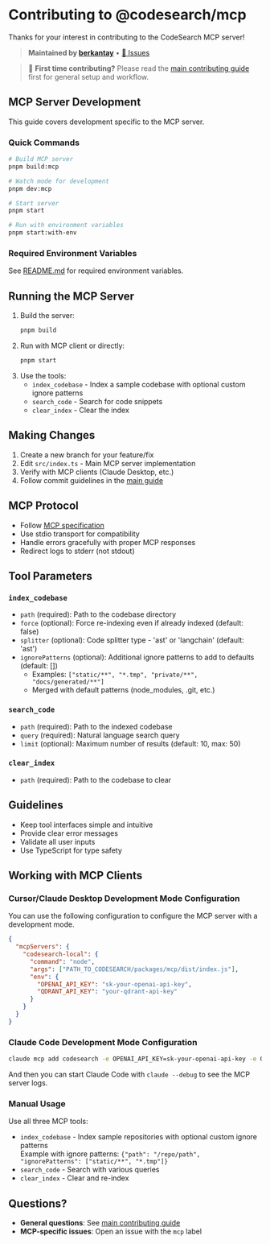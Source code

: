# Contributing to @codesearch/mcp

Thanks for your interest in contributing to the CodeSearch MCP server!

> **Maintained by [berkantay](https://github.com/berkantay)** • [🐛 Issues](https://github.com/berkantay/codesearch/issues)

> 📖 **First time contributing?** Please read the [main contributing guide](../../CONTRIBUTING.md) first for general setup and workflow.

## MCP Server Development

This guide covers development specific to the MCP server.

### Quick Commands

```bash
# Build MCP server
pnpm build:mcp

# Watch mode for development
pnpm dev:mcp

# Start server
pnpm start

# Run with environment variables
pnpm start:with-env
```

### Required Environment Variables

See [README.md](./README.md#prepare-environment-variables) for required environment variables.

## Running the MCP Server

1. Build the server:
   ```bash
   pnpm build
   ```
2. Run with MCP client or directly:
   ```bash
   pnpm start
   ```
3. Use the tools:
   - `index_codebase` - Index a sample codebase with optional custom ignore patterns
   - `search_code` - Search for code snippets
   - `clear_index` - Clear the index

## Making Changes

1. Create a new branch for your feature/fix
2. Edit `src/index.ts` - Main MCP server implementation
3. Verify with MCP clients (Claude Desktop, etc.)
4. Follow commit guidelines in the [main guide](../../CONTRIBUTING.md)

## MCP Protocol

- Follow [MCP specification](https://modelcontextprotocol.io/)
- Use stdio transport for compatibility
- Handle errors gracefully with proper MCP responses
- Redirect logs to stderr (not stdout)

## Tool Parameters

### `index_codebase`

- `path` (required): Path to the codebase directory
- `force` (optional): Force re-indexing even if already indexed (default: false)
- `splitter` (optional): Code splitter type - 'ast' or 'langchain' (default: 'ast')
- `ignorePatterns` (optional): Additional ignore patterns to add to defaults (default: [])
  - Examples: `["static/**", "*.tmp", "private/**", "docs/generated/**"]`
  - Merged with default patterns (node_modules, .git, etc.)

### `search_code`

- `path` (required): Path to the indexed codebase
- `query` (required): Natural language search query
- `limit` (optional): Maximum number of results (default: 10, max: 50)

### `clear_index`

- `path` (required): Path to the codebase to clear

## Guidelines

- Keep tool interfaces simple and intuitive
- Provide clear error messages
- Validate all user inputs
- Use TypeScript for type safety

## Working with MCP Clients

### Cursor/Claude Desktop Development Mode Configuration

You can use the following configuration to configure the MCP server with a development mode.

```json
{
  "mcpServers": {
    "codesearch-local": {
      "command": "node",
      "args": ["PATH_TO_CODESEARCH/packages/mcp/dist/index.js"],
      "env": {
        "OPENAI_API_KEY": "sk-your-openai-api-key",
        "QDRANT_API_KEY": "your-qdrant-api-key"
      }
    }
  }
}
```

### Claude Code Development Mode Configuration

```bash
claude mcp add codesearch -e OPENAI_API_KEY=sk-your-openai-api-key -e QDRANT_API_KEY=your-qdrant-api-key -- node PATH_TO_CODESEARCH/packages/mcp/dist/index.js
```

And then you can start Claude Code with `claude --debug` to see the MCP server logs.

### Manual Usage

Use all three MCP tools:

- `index_codebase` - Index sample repositories with optional custom ignore patterns  
  Example with ignore patterns: `{"path": "/repo/path", "ignorePatterns": ["static/**", "*.tmp"]}`
- `search_code` - Search with various queries
- `clear_index` - Clear and re-index

## Questions?

- **General questions**: See [main contributing guide](../../CONTRIBUTING.md)
- **MCP-specific issues**: Open an issue with the `mcp` label
